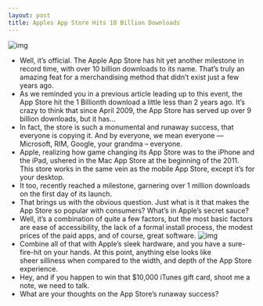 ```yaml
---
layout: post
title: Apples App Store Hits 10 Billion Downloads
---
```

![img](http://media.idownloadblog.com/wp-content/uploads/2011/01/10-Billion-Downloads-App-Store.png)
* Well, it’s official. The Apple App Store has hit yet another milestone in record time, with over 10 billion downloads to its name. That’s truly an amazing feat for a merchandising method that didn’t exist just a few years ago.
* As we reminded you in a previous article leading up to this event, the App Store hit the 1 Billionth download a little less than 2 years ago. It’s crazy to think that since April 2009, the App Store has served up over 9 billion downloads, but it has…
* In fact, the store is such a monumental and runaway success, that everyone is copying it. And by everyone, we mean everyone — Microsoft, RIM, Google, your grandma – everyone.
* Apple, realizing how game changing its App Store was to the iPhone and the iPad, ushered in the Mac App Store at the beginning of the 2011. This store works in the same vein as the mobile App Store, except it’s for your desktop.
* It too, recently reached a milestone, garnering over 1 million downloads on the first day of its launch.
* That brings us with the obvious question. Just what is it that makes the App Store so popular with consumers? What’s in Apple’s secret sauce?
* Well, it’s a combination of quite a few factors, but the most basic factors are ease of accessibility, the lack of a formal install process, the modest prices of the paid apps, and of course, great software.
![img](http://media.idownloadblog.com/wp-content/uploads/2010/08/angry_birds.jpg)
* Combine all of that with Apple’s sleek hardware, and you have a sure-fire-hit on your hands. At this point, anything else looks like sheer silliness when compared to the width, and depth of the App Store experience.
* Hey, and if you happen to win that $10,000 iTunes gift card, shoot me a note, we need to talk.
* What are your thoughts on the App Store’s runaway success?

